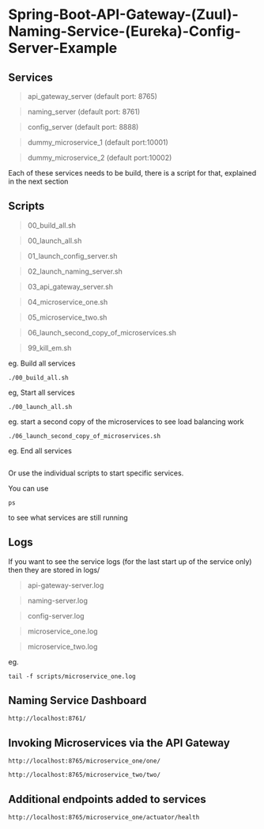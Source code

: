 # Spring-Boot-API-Gateway-(Zuul)-Naming-Service-(Eureka)-Config-Server-Example

## Services

>api_gateway_server  (default port: 8765)

>naming_server       (default port: 8761)

>config_server       (default port: 8888)

>dummy_microservice_1  (default port:10001)

>dummy_microservice_2  (default port:10002)

Each of these services needs to be build, there is a script for that, 
explained in the next section

## Scripts  

>00_build_all.sh

>00_launch_all.sh

>01_launch_config_server.sh

>02_launch_naming_server.sh

>03_api_gateway_server.sh

>04_microservice_one.sh

>05_microservice_two.sh

>06_launch_second_copy_of_microservices.sh

>99_kill_em.sh

eg. Build all services

```cd scripts/
./00_build_all.sh
```

eg, Start all services

```cd scripts/
./00_launch_all.sh
```

eg. start a second copy of the microservices to see load balancing work

```cd scripts/
./06_launch_second_copy_of_microservices.sh
```

eg. End all services

```./99_kill_em.sh
```
Or use the individual scripts to start specific services.

You can use 

```ps```

to see what services are still running

## Logs

If you want to see the service logs (for the last start up of the service only) then they are stored in logs/

>api-gateway-server.log

>naming-server.log

>config-server.log

>microservice_one.log

>microservice_two.log

eg.

`tail -f scripts/microservice_one.log`

## Naming Service Dashboard

`http://localhost:8761/`

## Invoking Microservices via the API Gateway

`http://localhost:8765/microservice_one/one/`

`http://localhost:8765/microservice_two/two/`

## Additional endpoints added to services

`http://localhost:8765/microservice_one/actuator/health`


